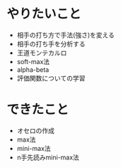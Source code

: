 # やりたいこと
- 相手の打ち方で手法(強さ)を変える
- 相手の打ち手を分析する
- 王道モンテカルロ
- soft-max法
- alpha-beta
- 評価関数についての学習

# できたこと
- オセロの作成
- max法
- mini-max法
- n手先読みmini-max法